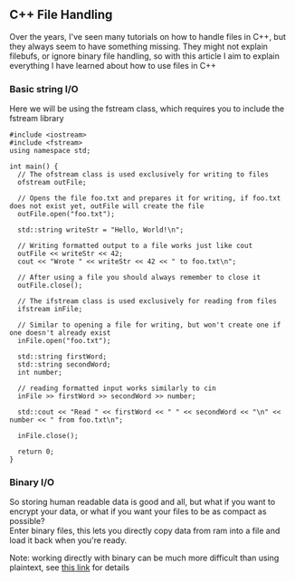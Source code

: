 
## C++ File Handling

Over the years, I've seen many tutorials on how to handle files in C++, but they always seem to have something missing. They might not explain filebufs, or ignore binary file handling, so with this article I aim to explain everything I have learned about how to use files in C++

### Basic string I/O

Here we will be using the fstream class, which requires you to include the fstream library

    #include <iostream>
    #include <fstream>
    using namespace std;

    int main() {
      // The ofstream class is used exclusively for writing to files
      ofstream outFile;

      // Opens the file foo.txt and prepares it for writing, if foo.txt does not exist yet, outFile will create the file
      outFile.open("foo.txt");

      std::string writeStr = "Hello, World!\n";

      // Writing formatted output to a file works just like cout
      outFile << writeStr << 42;
      cout << "Wrote " << writeStr << 42 << " to foo.txt\n";

      // After using a file you should always remember to close it
      outFile.close();

      // The ifstream class is used exclusively for reading from files
      ifstream inFile;

      // Similar to opening a file for writing, but won't create one if one doesn't already exist
      inFile.open("foo.txt");

      std::string firstWord;
      std::string secondWord;
      int number;

      // reading formatted input works similarly to cin
      inFile >> firstWord >> secondWord >> number;

      std::cout << "Read " << firstWord << " " << secondWord << "\n" << number << " from foo.txt\n";

      inFile.close();

      return 0;
    }

### Binary I/O

So storing human readable data is good and all, but what if you want to encrypt your data, or what if you want your files to be as compact as possible?  
Enter binary files, this lets you directly copy data from ram into a file and load it back when you're ready.

Note: working directly with binary can be much more difficult than using plaintext, see [this link](https://gcc.gnu.org/onlinedocs/libstdc++/manual/fstreams.html#std.io.filestreams.binary) for details

